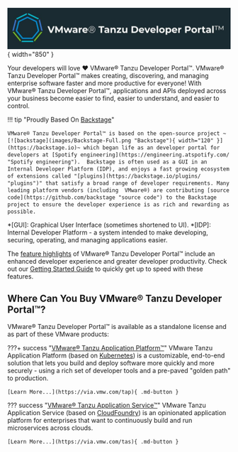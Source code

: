 ![VMware Tanzu Developer Portal](./images/hero-banner.jpg){ width="850" }

Your developers will love :heart: VMware® Tanzu Developer Portal™. VMware® Tanzu Developer Portal™ makes creating, discovering, and managing enterprise software faster and more productive for everyone! With VMware® Tanzu Developer Portal™, applications and APIs deployed across your business become easier to find, easier to understand, and easier to control. 

!!! tip "Proudly Based On [Backstage](https://backstage.io)"

    VMware® Tanzu Developer Portal™ is based on the open-source project ~[![backstage](images/Backstage-Full.png "Backstage"){ width="120" }](https://backstage.io)~ which began life as an developer portal for developers at [Spotify engineering](https://engineering.atspotify.com/ "Spotify engineering").  Backstage is often used as a GUI in an Internal Developer Platform (IDP), and enjoys a fast growing ecosystem of extensions called "[plugins](https://backstage.io/plugins/ "plugins")" that satisfy a broad range of developer requirements. Many leading platform vendors (including  VMware®) are contributing [source code](https://github.com/backstage "source code") to the Backstage project to ensure the developer experience is as rich and rewarding as possible.

*[GUI]: Graphical User Interface (sometimes shortened to UI).
*[IDP]: Internal Developer Platform - a system intended to make developing, securing, operating, and managing applications easier.

The [feature highlights](./features.md) of VMware® Tanzu Developer Portal™ include an enhanced developer experience and greater developer productivity. Check out our [Getting Started Guide](./get-started.md) to quickly get up to speed with these features.

## Where Can You Buy VMware® Tanzu Developer Portal™?

VMware® Tanzu Developer Portal™ is available as a standalone license and as part of these VMware products:

???+ success "[VMware® Tanzu Application Platform™](https://via.vmw.com/tap)"
    VMware Tanzu Application Platform (based on [Kubernetes](https://kubernetes.io)) is a customizable, end-to-end solution that lets you build and deploy software more quickly and more securely - using a rich set of developer tools and a pre-paved "golden path" to production.

    [Learn More...](https://via.vmw.com/tap){ .md-button }

??? success "[VMware® Tanzu Application Service™](https://via.vmw.com/tas)"
    VMware Tanzu Application Service (based on [CloudFoundry](https://www.cloudfoundry.org/)) is an opinionated application platform for enterprises that want to continuously build and run microservices across clouds.

    [Learn More...](https://via.vmw.com/tas){ .md-button }





